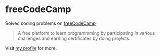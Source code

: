 # freeCodeCamp
Solved coding problems on [freeCodeCamp](www.freecodecamp.org/)

>A free platform to learn programmming by participating in various challenges and earning certificates by doing projects.

Visit [my profile](https://www.freecodecamp.org/bhavya4official) for more.
